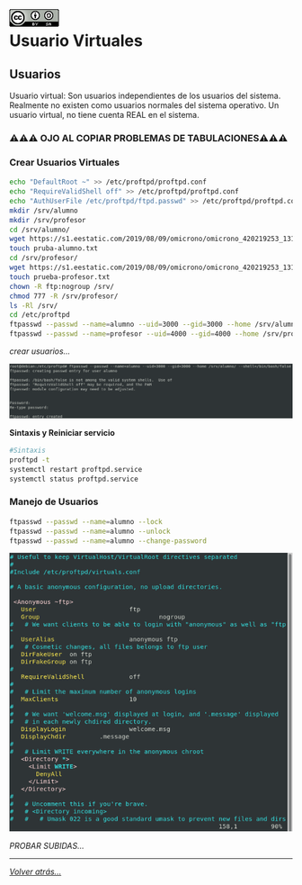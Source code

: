 <img src="../../imagenes/MI-LICENCIA88x31.png" style="float: left; margin-right: 10px;" />

# Usuario Virtuales

## Usuarios

Usuario virtual: Son usuarios independientes de los usuarios del sistema. Realmente no existen como usuarios normales del sistema operativo.
Un usuario virtual, no tiene cuenta REAL en el sistema.

### ⚠️⚠️⚠️ OJO AL COPIAR PROBLEMAS DE TABULACIONES⚠️⚠️⚠️

### Crear Usuarios Virtuales

```bash
echo "DefaultRoot ~" >> /etc/proftpd/proftpd.conf
echo "RequireValidShell off" >> /etc/proftpd/proftpd.conf
echo "AuthUserFile /etc/proftpd/ftpd.passwd" >> /etc/proftpd/proftpd.conf
mkdir /srv/alumno
mkdir /srv/profesor
cd /srv/alumno/
wget https://s1.eestatic.com/2019/08/09/omicrono/omicrono_420219253_131917138_1024x576.jpg
touch pruba-alumno.txt
cd /srv/profesor/
wget https://s1.eestatic.com/2019/08/09/omicrono/omicrono_420219253_131917138_1024x576.jpg
touch prueba-profesor.txt
chown -R ftp:nogroup /srv/
chmod 777 -R /srv/profesor/
ls -Rl /srv/
cd /etc/proftpd
ftpasswd --passwd --name=alumno --uid=3000 --gid=3000 --home /srv/alumno/ --shell=/bin/bash/false
ftpasswd --passwd --name=profesor --uid=4000 --gid=4000 --home /srv/profesor/ --shell=/bin/bash/false
```

*crear usuarios...*

![ftpfotos](../../imagenes/crearUsuario.png)


**Sintaxis y Reiniciar servicio**

```bash
#Sintaxis
proftpd -t
systemctl restart proftpd.service
systemctl status proftpd.service
```

### Manejo de Usuarios
```bash
ftpasswd --passwd --name=alumno --lock
ftpasswd --passwd --name=alumno --unlock
ftpasswd --passwd --name=alumno --change-password
```

![ftpfotos](../../imagenes/activarAnonymous.png)

*PROBAR SUBIDAS...*

_________________________________________________
*[Volver atrás...](../../README.md)*
